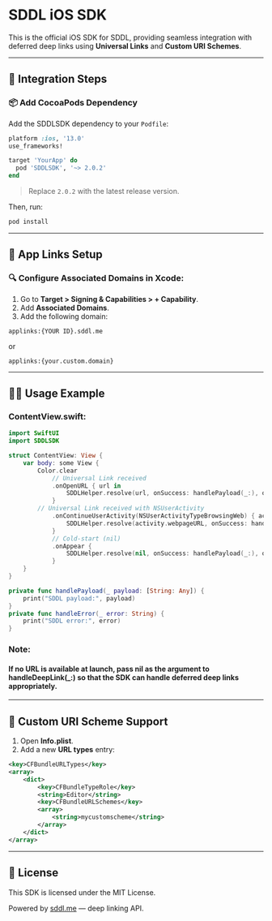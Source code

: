 # SDDL iOS SDK

This is the official iOS SDK for SDDL, providing seamless integration with deferred deep links using **Universal Links** and **Custom URI Schemes**.

---

## 🚀 **Integration Steps**

### 📦 **Add CocoaPods Dependency**
Add the SDDLSDK dependency to your `Podfile`:

```ruby
platform :ios, '13.0'
use_frameworks!

target 'YourApp' do
  pod 'SDDLSDK', '~> 2.0.2'
end
```

> Replace `2.0.2` with the latest release version.

Then, run:

```sh
pod install
```

---

## 📲 **App Links Setup**

### 🔍 **Configure Associated Domains in Xcode:**

1. Go to **Target > Signing & Capabilities > + Capability**.
2. Add **Associated Domains**.
3. Add the following domain:

```plaintext
applinks:{YOUR ID}.sddl.me
```
or
```plaintext
applinks:{your.custom.domain}
```

---

## 🧑‍💻 **Usage Example**

### **ContentView.swift:**

```swift
import SwiftUI
import SDDLSDK

struct ContentView: View {
    var body: some View {
        Color.clear
            // Universal Link received
            .onOpenURL { url in
                SDDLHelper.resolve(url, onSuccess: handlePayload(_:), onError: handleError(_:))
            }
        // Universal Link received with NSUserActivity
            .onContinueUserActivity(NSUserActivityTypeBrowsingWeb) { activity in
                SDDLHelper.resolve(activity.webpageURL, onSuccess: handlePayload(_:), onError: handleError(_:))
            }
            // Cold-start (nil)
            .onAppear {
                SDDLHelper.resolve(nil, onSuccess: handlePayload(_:), onError: handleError(_:))
            }
    }
}

private func handlePayload(_ payload: [String: Any]) {
    print("SDDL payload:", payload)
}
private func handleError(_ error: String) {
    print("SDDL error:", error)
}
```

### Note:
    
#### If no URL is available at launch, pass nil as the argument to handleDeepLink(_:) so that the SDK can handle deferred deep links appropriately.

---

## 🔗 **Custom URI Scheme Support**

1. Open **Info.plist**.
2. Add a new **URL types** entry:

```xml
<key>CFBundleURLTypes</key>
<array>
    <dict>
        <key>CFBundleTypeRole</key>
        <string>Editor</string>
        <key>CFBundleURLSchemes</key>
        <array>
            <string>mycustomscheme</string>
        </array>
    </dict>
</array>
```

---

## 📄 **License**
This SDK is licensed under the MIT License.

Powered by [sddl.me](https://sddl.me) — deep linking API.
